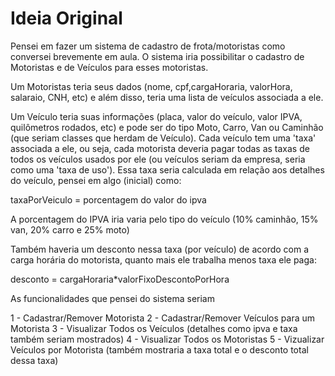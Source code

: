 # Ideia Original

Pensei em fazer um sistema de cadastro de frota/motoristas como conversei brevemente em aula. O sistema iria possibilitar o cadastro de Motoristas e de Veículos para esses motoristas. 

Um Motoristas teria seus dados (nome, cpf,cargaHoraria, valorHora, salaraio, CNH, etc) e além disso, teria uma lista de veículos associada a ele. 

Um Veículo teria suas informações (placa, valor do veículo, valor IPVA, quilômetros rodados, etc) e pode ser do tipo Moto, Carro, Van ou Caminhão (que seriam classes que herdam de Veículo). Cada veículo tem uma 'taxa' associada a ele, ou seja, cada motorista deveria pagar todas as taxas de todos os veículos usados por ele (ou veículos seriam da empresa, seria como uma 'taxa de uso'). Essa taxa seria calculada em relação aos detalhes do veículo, pensei em algo (inicial) como:

taxaPorVeiculo = porcentagem do valor do ipva

A porcentagem do IPVA iria varia pelo tipo do veículo (10% caminhão, 15% van, 20% carro e 25% moto)

Também haveria um desconto nessa taxa (por veículo) de acordo com a carga horária do motorista, quanto mais ele trabalha menos taxa ele paga: 

desconto = cargaHoraria*valorFixoDescontoPorHora

As funcionalidades que pensei do sistema seriam

1 - Cadastrar/Remover Motorista
2 - Cadastrar/Remover Veículos para um Motorista
3 - Visualizar Todos os Veículos (detalhes como ipva e taxa também seriam mostrados)
4 - Visualizar Todos os Motoristas 
5 - Vizualizar Veículos por Motorista (também mostraria a taxa total e o desconto total dessa taxa)